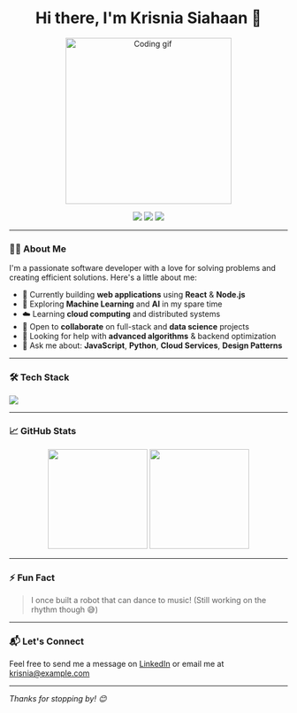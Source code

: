 <h1 align="center">Hi there, I'm Krisnia Siahaan 👋</h1>

<p align="center">
  <img src="https://media.giphy.com/media/qgQUggAC3Pfv687qPC/giphy.gif" width="300" alt="Coding gif">
</p>

<p align="center">
  <a href="mailto:krisniacalysta@gmail.com"><img src="https://img.shields.io/badge/email-krisniacalysta@gmail.com-blue?style=flat&logo=gmail"></a>
  <a href="https://www.linkedin.com/in/your-linkedin"><img src="https://img.shields.io/badge/LinkedIn-Connect-blue?style=flat&logo=linkedin"></a>
  <img src="https://img.shields.io/badge/Pronouns-He/Him-yellow?style=flat"/>
</p>

---

### 👨‍💻 About Me
I'm a passionate software developer with a love for solving problems and creating efficient solutions. Here's a little about me:

- 🚀 Currently building **web applications** using **React** & **Node.js**
- 🤖 Exploring **Machine Learning** and **AI** in my spare time
- ☁️ Learning **cloud computing** and distributed systems
- 🤝 Open to **collaborate** on full-stack and **data science** projects
- 🧠 Looking for help with **advanced algorithms** & backend optimization
- 💬 Ask me about: **JavaScript**, **Python**, **Cloud Services**, **Design Patterns**

---

### 🛠️ Tech Stack
<p align="left">
  <img src="https://skillicons.dev/icons?i=js,ts,react,nodejs,python,java,html,css,mongodb,firebase,aws,git,github,vscode" />
</p>

---

### 📈 GitHub Stats
<p align="center">
  <img src="https://github-readme-stats.vercel.app/api?username=your-github-username&show_icons=true&theme=github_dark" height="180"/>
  <img src="https://github-readme-streak-stats.herokuapp.com/?user=your-github-username&theme=github-dark-blue" height="180"/>
</p>

---

### ⚡ Fun Fact
> I once built a robot that can dance to music! (Still working on the rhythm though 😅)

---

### 📬 Let's Connect
Feel free to send me a message on [LinkedIn](https://www.linkedin.com/in/your-linkedin) or email me at [krisnia@example.com](mailto:krisnia@example.com)

---

_Thanks for stopping by! 😊_

